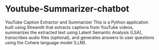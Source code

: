 # Youtube-Summarizer-chatbot
YouTube Caption Extractor and Summarizer  This is a Python application built using Streamlit that extracts captions from YouTube videos, summarizes the extracted text using Latent Semantic Analysis (LSA), transcribes audio files (optional), and generates answers to user questions using the Cohere language model (LLM).

